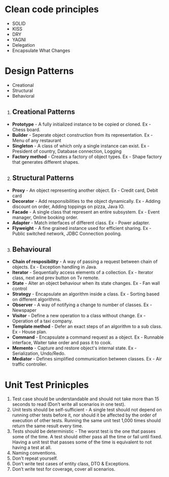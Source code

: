 # Clean code principles

- SOLID
- KISS
- DRY
- YAGNI
- Delegation
- Encapsulate What Changes

# Design Patterns

 - Creational
 - Structural
 - Behavioral
 

1. ## Creational Patterns
- **Prototype** - A fully initialized instance to be copied or cloned. Ex - Chess board.
- **Builder** - Seperate object construction from its representation. Ex - Menu of any restaurant
- **Singleton** - A class of which only a single instance can exist. Ex - President of country, Database connection, Logging
- **Factory method** - Creates a factory of object types. Ex - Shape factory that generates different shapes.

2. ## Structural Patterns
- **Proxy** - An object representing another object. Ex - Credit card, Debit card
- **Decorator** - Add responsibilities to the object dynamically. Ex - Adding discount on order, Adding toppings on pizza, Java IO.
- **Facade** - A single class that represent an entire subsystem. Ex - Event manager, Online booking order.
- **Adapter** - Match interfaces of different class. Ex - Power adapter.
- **Flyweight** - A fine grained instance used for efficient sharing. Ex - Public switched network, JDBC Connection pooling.

3. ## Behavioural
- **Chain of resposibility** - A way of passing a request between chain of objects. Ex - Exception handling in Java.
- **Iterator** - Sequentially access elements of a collection. Ex - Iterator class, next and prev button on Tv remote.
- **State** - Alter an object behaviour when its state changes. Ex - Fan wall control
- **Strategy** - Encapsulate an algorithm inside a class. Ex - Sorting based on different algorithms.
- **Observer** - A way of notifying a change to number of classes. Ex - Newspaper
- **Visitor** - Define a new operation to a class without change. Ex - Operation of a taxi company.
- **Template method** - Defer an exact steps of an algorithm to a sub class. Ex - House plan.
- **Command** - Encapsulate a command request as a object. Ex - Runnable interface, Waiter take order and pass it to cook.
- **Memento** - Capture and restore object's internal state. Ex - Serialization, Undo/Redo.
- **Mediator** - Defines simplified communication between classes. Ex - Air traffic controller.

# Unit Test Prinicples

1. Test case should be understandable and should not take more than 15 seconds to read  (Don’t write all scenarios in one test).
2. Unit tests should be self-sufficient - A single test should not depend on running other tests before it, nor should it be affected by the order of execution of other tests. Running the same unit test 1,000 times should return the same result every time.
3. Tests should be deterministic - The worst test is the one that passes some of the time. A test should either pass all the time or fail until fixed. Having a unit test that passes some of the time is equivalent to not having a test at all.
4. Naming conventions.
5. Don't repeat yourself.
6. Don’t write test cases of entity class, DTO & Exceptions.
7. Don’t write test for coverage, cover all scenarios.
